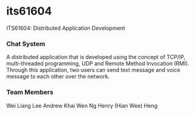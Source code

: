 # its61604
ITS61604: Distributed Application Development

### Chat System
A distributed application that is developed using the concept of TCP/IP, multi-threaded programming, UDP and Remote Method Invocation (RMI). Through this application, two users can send text message and voice message to each other over the network.

### Team Members
Wei Liang Lee
Andrew Khai Wen Ng
Henry (Hian Wee) Heng
